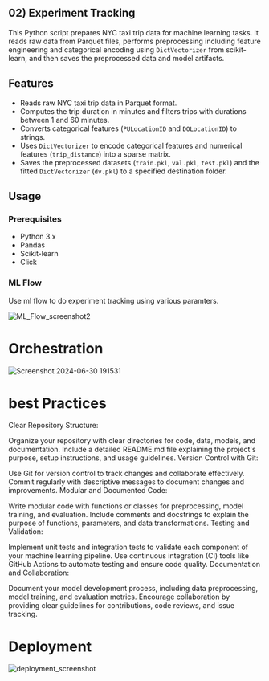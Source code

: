 
## 02) Experiment Tracking

This Python script prepares NYC taxi trip data for machine learning tasks. It reads raw data from Parquet files, performs preprocessing including feature engineering and categorical encoding using `DictVectorizer` from scikit-learn, and then saves the preprocessed data and model artifacts.

## Features

- Reads raw NYC taxi trip data in Parquet format.
- Computes the trip duration in minutes and filters trips with durations between 1 and 60 minutes.
- Converts categorical features (`PULocationID` and `DOLocationID`) to strings.
- Uses `DictVectorizer` to encode categorical features and numerical features (`trip_distance`) into a sparse matrix.
- Saves the preprocessed datasets (`train.pkl`, `val.pkl`, `test.pkl`) and the fitted `DictVectorizer` (`dv.pkl`) to a specified destination folder.

## Usage

### Prerequisites

- Python 3.x
- Pandas
- Scikit-learn
- Click

### ML Flow

Use ml flow to do experiment tracking using various paramters.

![ML_Flow_screenshot2](https://github.com/AkashPatel-1996/practice_repo_zoom_camp/assets/84029971/0c787abb-8fe3-48b7-b4f4-39fa14094e50)




# Orchestration

![Screenshot 2024-06-30 191531](https://github.com/AkashPatel-1996/practice_repo_zoom_camp/assets/84029971/6de1579f-2f12-41ee-a4aa-f72df6ff0211)

# best Practices
Clear Repository Structure:

Organize your repository with clear directories for code, data, models, and documentation.
Include a detailed README.md file explaining the project's purpose, setup instructions, and usage guidelines.
Version Control with Git:

Use Git for version control to track changes and collaborate effectively.
Commit regularly with descriptive messages to document changes and improvements.
Modular and Documented Code:

Write modular code with functions or classes for preprocessing, model training, and evaluation.
Include comments and docstrings to explain the purpose of functions, parameters, and data transformations.
Testing and Validation:

Implement unit tests and integration tests to validate each component of your machine learning pipeline.
Use continuous integration (CI) tools like GitHub Actions to automate testing and ensure code quality.
Documentation and Collaboration:

Document your model development process, including data preprocessing, model training, and evaluation metrics.
Encourage collaboration by providing clear guidelines for contributions, code reviews, and issue tracking.



# Deployment

![deployment_screenshot](https://github.com/AkashPatel-1996/practice_repo_zoom_camp/assets/84029971/5b9af56a-554c-41f1-945a-169031e047c1)


